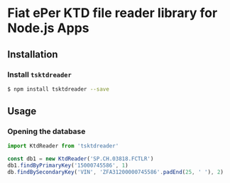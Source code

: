 # Fiat ePer KTD file reader library for Node.js Apps

## Installation

### Install `tsktdreader`

```sh
$ npm install tsktdreader --save
```

## Usage

### Opening the database

```typescript
import KtdReader from 'tsktdreader'

const db1 = new KtdReader('SP.CH.03818.FCTLR')
db1.findByPrimaryKey('15000745586', 1)
db.findBySecondaryKey('VIN', 'ZFA31200000745586'.padEnd(25, ' '), 2)
```
